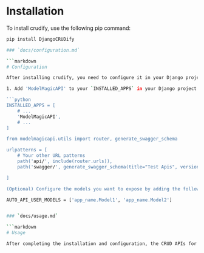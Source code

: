 # Installation

To install crudify, use the following pip command:

```bash
pip install DjangoCRUDify

### `docs/configuration.md`

```markdown
# Configuration

After installing crudify, you need to configure it in your Django project.

1. Add 'ModelMagicAPI' to your `INSTALLED_APPS` in your Django project's `settings.py`:

```python
INSTALLED_APPS = [
    # ...
    'ModelMagicAPI',
    # ...
]

from modelmagicapi.utils import router, generate_swagger_schema

urlpatterns = [
    # Your other URL patterns
    path('api/', include(router.urls)),
    path('swagger/', generate_swagger_schema(title="Test Apis", version='v1').with_ui('swagger', cache_timeout=0), name='schema-swagger-ui')

]

(Optional) Configure the models you want to expose by adding the following to your project's settings.py:

AUTO_API_USER_MODELS = ['app_name.Model1', 'app_name.Model2']


### `docs/usage.md`

```markdown
# Usage

After completing the installation and configuration, the CRUD APIs for the specified models will be available at `/api/`.


